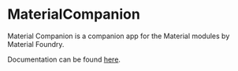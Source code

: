 ﻿# MaterialCompanion
Material Companion is a companion app for the Material modules by Material Foundry.

Documentation can be found <a href="https://materialfoundry.github.io/MaterialCompanion/">here</a>.
